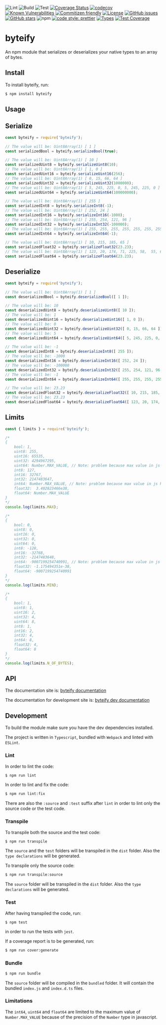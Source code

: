 ![Lint](https://github.com/euberdeveloper/byteify/workflows/Lint/badge.svg)
![Build](https://github.com/euberdeveloper/byteify/workflows/Build/badge.svg)
![Test](https://github.com/euberdeveloper/byteify/workflows/Test/badge.svg)
[![Coverage Status](https://coveralls.io/repos/github/euberdeveloper/byteify/badge.svg?branch=main)](https://coveralls.io/github/euberdeveloper/byteify?branch=main)
[![codecov](https://codecov.io/gh/euberdeveloper/byteify/branch/main/graph/badge.svg?token=4YW49XC338)](https://codecov.io/gh/euberdeveloper/byteify)
[![Known Vulnerabilities](https://snyk.io/test/github/euberdeveloper/byteify/badge.svg?targetFile=package.json)](https://snyk.io/test/github/euberdeveloper/byteify?targetFile=package.json)
[![Commitizen friendly](https://img.shields.io/badge/commitizen-friendly-brightgreen.svg)](http://commitizen.github.io/cz-cli/)
[![License](https://img.shields.io/npm/l/byteify.svg)](https://github.com/euberdeveloper/byteify/blob/master/LICENSE)
[![GitHub issues](https://img.shields.io/github/issues/euberdeveloper/byteify.svg)](https://github.com/euberdeveloper/byteify/issues)
[![GitHub stars](https://img.shields.io/github/stars/euberdeveloper/byteify.svg)](https://github.com/euberdeveloper/byteify/stargazers)
![npm](https://img.shields.io/npm/v/byteify.svg)
[![code style: prettier](https://img.shields.io/badge/code_style-prettier-ff69b4.svg)](https://github.com/prettier/prettier)
[![Types](https://img.shields.io/npm/types/byteify.svg)](https://www.npmjs.com/package/byteify)
[![Test Coverage](https://api.codeclimate.com/v1/badges/898fd5ca5774fb92d9c8/test_coverage)](https://codeclimate.com/github/euberdeveloper/byteify/test_coverage)

# byteify
An npm module that serializes or deserializes your native types to an array of bytes.

## Install

To install byteify, run:

```bash
$ npm install byteify
```

## Usage

## Serialize

```js
const byteify = require('byteify');

// The value will be: Uint8Array(1) [ 1 ]
const serializedBool = byteify.serializeBool(true);

// The value will be: Uint8Array(1) [ 10 ] 
const serializedUint8 = byteify.serializeUint8(10); 
// The value will be: Uint8Array(1) [ 1, 0 ]
const serializedUint16 = byteify.serializeUint16(256); 
// The value will be: Uint8Array(1) [ 0, 15, 66, 64 ]
const serializedUint32 = byteify.serializeUint32(1000000); 
// The value will be: Uint8Array(1) [ 5, 245, 225, 0, 5, 245, 225, 0 ]
const serializedUint64 = byteify.serializeUint64(100000000); 

// The value will be: Uint8Array(1) [ 255 ] 
const serializedInt8 = byteify.serializeInt8(-1); 
// The value will be: Uint8Array(1) [ 252, 24 ]
const serializedInt16 = byteify.serializeInt16(-1000); 
// The value will be: Uint8Array(1) [ 255, 254, 121, 96 ]
const serializedInt32 = byteify.serializeInt32(-100000); 
// The value will be: Uint8Array(1) [ 255, 255, 255, 255, 255, 255, 255, 255 ]
const serializedInt64 = byteify.serializeInt64(-1); 

// The value will be: Uint8Array(1) [ 10, 215, 185, 65 ] 
const serializedFloat32 = byteify.serializeFloat32(23.23); 
// The value will be: Uint8Array(1) [ 123, 20, 174, 71, 225, 58,  55, 64 ]
const serializedFloat64 = byteify.serializeFloat64(23.23);
```

## Deserialize

```js
const byteify = require('byteify');

// The value will be: Uint8Array(1) [ 1 ]
const deserializedBool = byteify.deserializeBool([ 1 ]);

// The value will be: 10
const deserializedUint8 = byteify.deserializeUint8([ 10 ]);
// The value will be: 1
const deserializedUint16 = byteify.deserializeUint16([ 1, 0 ]);
// The value will be: 0
const deserializedUint32 = byteify.deserializeUint32([ 0, 15, 66, 64 ]);
// The value will be: 5
const deserializedUint64 = byteify.deserializeUint64([ 5, 245, 225, 0, 5, 245, 225, 0 ]);

// The value will be: -1
const deserializedInt8 = byteify.deserializeInt8([ 255 ]);
// The value will be: -1000
const deserializedInt16 = byteify.deserializeInt16([ 252, 24 ]);
// The value will be: -100000
const deserializedInt32 = byteify.deserializeInt32([ 255, 254, 121, 96 ]);
// The value will be: -1
const deserializedInt64 = byteify.deserializeInt64([ 255, 255, 255, 255, 255, 255, 255, 255 ]);

// The value will be: 23.23
const deserializedFloat32 = byteify.deserializeFloat32([ 10, 215, 185, 65 ]);
// The value will be: 23.23
const deserializedFloat64 = byteify.deserializeFloat64([ 123, 20, 174, 71, 225, 58,  55, 64 ]);
```

## Limits

```js
const { limits } = require('byteify');

/*
{
    bool: 1,
    uint8: 255,
    uint16: 65535,
    uint32: 4294967295,
    uint64: Number.MAX_VALUE, // Note: problem because max value in js has 53 precision and not 64
    int8: 127,
    int16: 32767,
    int32: 2147483647,
    int64: Number.MAX_VALUE, // Note: problem because max value in js has 53 precision and not 64,
    float32:  3.402823466e38,
    float64: Number.MAX_VALUE
}
*/
console.log(limits.MAX);

/*
{
    bool: 0,
    uint8: 0,
    uint16: 0,
    uint32: 0,
    uint64: 0,
    int8: -128,
    int16: -32768,
    int32: -2147483648,
    int64: -9007199254740991, // Note: problem because max value in js has 53 precision and not 64,
    float32: -1.175494351e-38,
    float64: -9007199254740991
}
*/
console.log(limits.MIN);

/*
{
    bool: 1,
    uint8: 1,
    uint16: 2,
    uint32: 4,
    uint64: 8,
    int8: 1,
    int16: 2,
    int32: 4,
    int64: 8,
    float32: 4,
    float64: 8
}
*/
console.log(limits.N_OF_BYTES);
```
## API

The documentation site is: [byteify documentation](https://byteify.euber.dev)

The documentation for development site is: [byteify dev documentation](https://byteify-dev.euber.dev)

## Development

To build the module make sure you have the dev dependencies installed.

The project is written in `Typescript`, bundled with `Webpack` and linted with `ESLint`.

### Lint

In order to lint the code:

```bash
$ npm run lint
```

In order to lint and fix the code:

```bash
$ npm run lint:fix
```

There are also the `:source` and `:test` suffix after `lint` in order to lint only the source code or the test code.

### Transpile

To transpile both the source and the test code:

```bash
$ npm run transpile
```

The `source` and the `test` folders will be transpiled in the `dist` folder. Also the `type declarations` will be generated.


To transpile only the source code:

```bash
$ npm run transpile:source
```

The `source` folder will be transpiled in the `dist` folder. Also the `type declarations` will be generated.

### Test

After having transpiled the code, run:

```bash
$ npm test
```

in order to run the tests with `jest`.

If a coverage report is to be generated, run:

```bash
$ npm run cover:generate
```

### Bundle

```bash
$ npm run bundle
```

The `source` folder will be compiled in the `bundled` folder. It will contain the bundled `index.js` and `index.d.ts` files.

### Limitations

The `int64`, `uint64` and `float64` are limited to the maximum value of `Number.MAX_VALUE` because of the precision of the `Number` type in javascript.